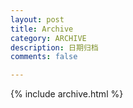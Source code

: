 ```yaml
---
layout: post
title: Archive
category: ARCHIVE
description: 日期归档
comments: false

---
```




{% include archive.html %}